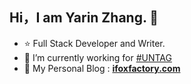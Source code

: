 ## Hi，I am Yarin Zhang. 👋

-   ⭐ Full Stack Developer and Writer.
-   💼 I’m currently working for [#UNTAG](https://utgd.net)
-   🥳 My Personal Blog : **[ifoxfactory.com](https://ifoxfactory.com/)**


<!--
**yarin-zhang/yarin-zhang** is a ✨ _special_ ✨ repository because its `README.md` (this file) appears on your GitHub profile.

Here are some ideas to get you started:

- 🔭 I’m currently working on ...
- 🌱 I’m currently learning ...
- 👯 I’m looking to collaborate on ...
- 🤔 I’m looking for help with ...
- 💬 Ask me about ...
- 📫 How to reach me: ...
- 😄 Pronouns: ...
- ⚡ Fun fact: ...
-->
